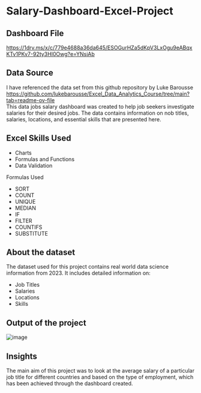 # Salary-Dashboard-Excel-Project

## Dashboard File
https://1drv.ms/x/c/779e4688a36da645/ESOGurHZa5dKpV3LxOgu9eABqxKTv1PKv7-92ty3HI0Owg?e=YNsiAb

## Data Source 
I have referenced the data set from this github repository by Luke Barousse
https://github.com/lukebarousse/Excel_Data_Analytics_Course/tree/main?tab=readme-ov-file    
This data jobs salary dashboard was created to help job seekers investigate salaries for their desired jobs. The data contains information on nob titles, salaries, locations, and essential skills that are presented here.


## Excel Skills Used
- Charts
- Formulas and Functions
- Data Validation

Formulas Used
- SORT
- COUNT
- UNIQUE
- MEDIAN
- IF
- FILTER
- COUNTIFS
- SUBSTITUTE

## About the dataset
The dataset used for this project contains real world data science information from 2023. It includes detailed information on:
- Job Titles
- Salaries
- Locations
- Skills
  


## Output of the project
![image](https://github.com/user-attachments/assets/85d8850a-c71c-477b-97d1-9d942e10c4a6)

## Insights
The main aim of this project was to look at the average salary of a particular job title for different countries and based on the type of employment, which has been achieved through the dashboard created.

